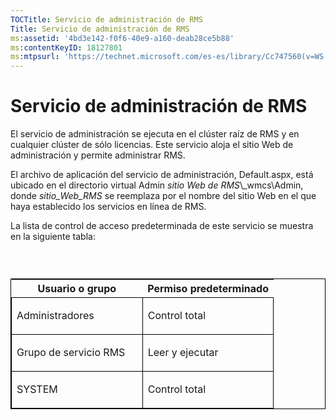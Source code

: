 ```yaml
---
TOCTitle: Servicio de administración de RMS
Title: Servicio de administración de RMS
ms:assetid: '4bd3e142-f0f6-40e9-a160-deab28ce5b88'
ms:contentKeyID: 18127801
ms:mtpsurl: 'https://technet.microsoft.com/es-es/library/Cc747560(v=WS.10)'
---
```


Servicio de administración de RMS
=================================

El servicio de administración se ejecuta en el clúster raíz de RMS y en cualquier clúster de sólo licencias. Este servicio aloja el sitio Web de administración y permite administrar RMS.

El archivo de aplicación del servicio de administración, Default.aspx, está ubicado en el directorio virtual Admin *sitio Web de RMS*\\\_wmcs\\Admin, donde *sitio\_Web\_RMS* se reemplaza por el nombre del sitio Web en el que haya establecido los servicios en línea de RMS.

La lista de control de acceso predeterminada de este servicio se muestra en la siguiente tabla:

###  

<p> </p>
<table style="border:1px solid black;">
<colgroup>
<col width="50%" />
<col width="50%" />
</colgroup>
<thead>
<tr class="header">
<th>Usuario o grupo</th>
<th>Permiso predeterminado</th>
</tr>
</thead>
<tbody>
<tr class="odd">
<td style="border:1px solid black;"><p>Administradores</p></td>
<td style="border:1px solid black;"><p>Control total</p></td>
</tr>
<tr class="even">
<td style="border:1px solid black;"><p>Grupo de servicio RMS</p></td>
<td style="border:1px solid black;"><p>Leer y ejecutar</p></td>
</tr>
<tr class="odd">
<td style="border:1px solid black;"><p>SYSTEM</p></td>
<td style="border:1px solid black;"><p>Control total</p></td>
</tr>
</tbody>
</table>
